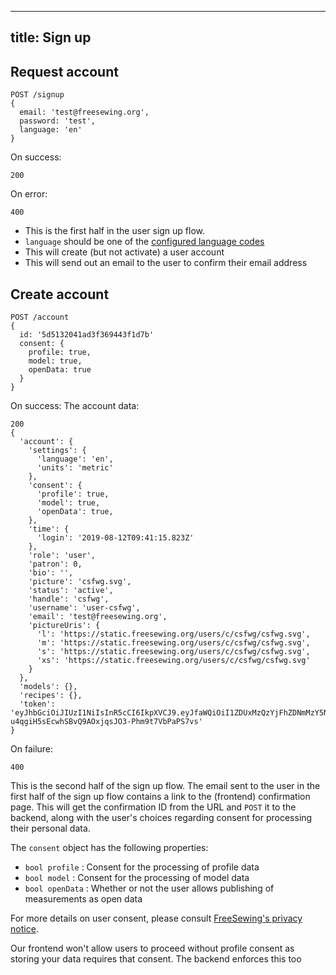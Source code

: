 ***

## title: Sign up

## Request account

    POST /signup
    {
      email: 'test@freesewing.org',
      password: 'test',
      language: 'en'
    }

On success:

    200 

On error:

    400 

*   This is the first half in the user sign up flow.
*   `language` should be one of the [configured language codes](https://github.com/freesewing/backend/blob/develop/src/config/index.js#L32)
*   This will create (but not activate) a user account
*   This will send out an email to the user to confirm their email address

## Create account

    POST /account
    {
      id: '5d5132041ad3f369443f1d7b'
      consent: {
        profile: true,
        model: true,
        openData: true
      }
    }

On success: The account data:

    200
    { 
      'account': { 
        'settings': { 
          'language': 'en', 
          'units': 'metric' 
        },
        'consent': { 
          'profile': true,
          'model': true,
          'openData': true,
        },
        'time': { 
          'login': '2019-08-12T09:41:15.823Z' 
        },
        'role': 'user',
        'patron': 0,
        'bio': '',
        'picture': 'csfwg.svg',
        'status': 'active',
        'handle': 'csfwg',
        'username': 'user-csfwg',
        'email': 'test@freesewing.org',
        'pictureUris': { 
          'l': 'https://static.freesewing.org/users/c/csfwg/csfwg.svg',
          'm': 'https://static.freesewing.org/users/c/csfwg/csfwg.svg',
          's': 'https://static.freesewing.org/users/c/csfwg/csfwg.svg',
          'xs': 'https://static.freesewing.org/users/c/csfwg/csfwg.svg' 
        } 
      },
      'models': {},
      'recipes': {},
      'token': 'eyJhbGciOiJIUzI1NiIsInR5cCI6IkpXVCJ9.eyJfaWQiOiI1ZDUxMzQzYjFhZDNmMzY5NDQzZjFkOTYiLCJoYW5kbGUiOiJjc2Z3ZyIsImF1ZCI6ImZyZWVzZXdpbmcub3JnIiwiaXNzIjoiZnJlZXNld2luZy5vcmciLCJpYXQiOjE1NjU2MDI4NzV9.-u4qgiH5sEcwhSBvQ9AOxjqsJO3-Phm9t7VbPaPS7vs' 
    }

On failure:

    400 

This is the second half of the sign up flow. The email sent to the user in the first half of the sign up flow contains a link to the (frontend) confirmation page. This will get the confirmation ID from the URL and `POST` it to
the backend, along with the user's choices regarding consent  for processing their personal data.

The `consent` object has the following properties:

*   `bool profile` : Consent for the processing of profile data
*   `bool model` : Consent for the processing of model data
*   `bool openData` : Whether or not the user allows publishing of measurements as open data

For more details on user consent, please consult [FreeSewing's privacy notice](https://en.freesewing.org/docs/about/privacy).

<Note>

Our frontend won't allow users to proceed without profile consent as
storing your data requires that consent. The backend enforces this too

</Note>
